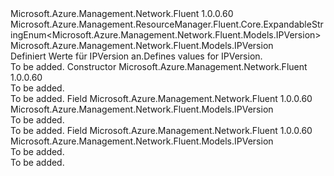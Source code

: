 <Type Name="IPVersion" FullName="Microsoft.Azure.Management.Network.Fluent.Models.IPVersion">
  <TypeSignature Language="C#" Value="public class IPVersion : Microsoft.Azure.Management.ResourceManager.Fluent.Core.ExpandableStringEnum&lt;Microsoft.Azure.Management.Network.Fluent.Models.IPVersion&gt;" />
  <TypeSignature Language="ILAsm" Value=".class public auto ansi beforefieldinit IPVersion extends Microsoft.Azure.Management.ResourceManager.Fluent.Core.ExpandableStringEnum`1&lt;class Microsoft.Azure.Management.Network.Fluent.Models.IPVersion&gt;" />
  <TypeSignature Language="DocId" Value="T:Microsoft.Azure.Management.Network.Fluent.Models.IPVersion" />
  <TypeSignature Language="VB.NET" Value="Public Class IPVersion&#xA;Inherits ExpandableStringEnum(Of IPVersion)" />
  <TypeSignature Language="F#" Value="type IPVersion = class&#xA;    inherit ExpandableStringEnum&lt;IPVersion&gt;" />
  <AssemblyInfo>
    <AssemblyName>Microsoft.Azure.Management.Network.Fluent</AssemblyName>
    <AssemblyVersion>1.0.0.60</AssemblyVersion>
  </AssemblyInfo>
  <Base>
    <BaseTypeName>Microsoft.Azure.Management.ResourceManager.Fluent.Core.ExpandableStringEnum&lt;Microsoft.Azure.Management.Network.Fluent.Models.IPVersion&gt;</BaseTypeName>
    <BaseTypeArguments>
      <BaseTypeArgument TypeParamName="!0">Microsoft.Azure.Management.Network.Fluent.Models.IPVersion</BaseTypeArgument>
    </BaseTypeArguments>
  </Base>
  <Interfaces />
  <Docs>
    <summary>
            <span data-ttu-id="fcb53-101">Definiert Werte für IPVersion an.</span><span class="sxs-lookup"><span data-stu-id="fcb53-101">Defines values for IPVersion.</span></span>
            </summary>
    <remarks>To be added.</remarks>
  </Docs>
  <Members>
    <Member MemberName=".ctor">
      <MemberSignature Language="C#" Value="public IPVersion ();" />
      <MemberSignature Language="ILAsm" Value=".method public hidebysig specialname rtspecialname instance void .ctor() cil managed" />
      <MemberSignature Language="DocId" Value="M:Microsoft.Azure.Management.Network.Fluent.Models.IPVersion.#ctor" />
      <MemberSignature Language="VB.NET" Value="Public Sub New ()" />
      <MemberType>Constructor</MemberType>
      <AssemblyInfo>
        <AssemblyName>Microsoft.Azure.Management.Network.Fluent</AssemblyName>
        <AssemblyVersion>1.0.0.60</AssemblyVersion>
      </AssemblyInfo>
      <Parameters />
      <Docs>
        <summary>To be added.</summary>
        <remarks>To be added.</remarks>
      </Docs>
    </Member>
    <Member MemberName="IPv4">
      <MemberSignature Language="C#" Value="public static readonly Microsoft.Azure.Management.Network.Fluent.Models.IPVersion IPv4;" />
      <MemberSignature Language="ILAsm" Value=".field public static initonly class Microsoft.Azure.Management.Network.Fluent.Models.IPVersion IPv4" />
      <MemberSignature Language="DocId" Value="F:Microsoft.Azure.Management.Network.Fluent.Models.IPVersion.IPv4" />
      <MemberSignature Language="VB.NET" Value="Public Shared ReadOnly IPv4 As IPVersion " />
      <MemberSignature Language="F#" Value=" staticval mutable IPv4 : Microsoft.Azure.Management.Network.Fluent.Models.IPVersion" Usage="Microsoft.Azure.Management.Network.Fluent.Models.IPVersion.IPv4" />
      <MemberType>Field</MemberType>
      <AssemblyInfo>
        <AssemblyName>Microsoft.Azure.Management.Network.Fluent</AssemblyName>
        <AssemblyVersion>1.0.0.60</AssemblyVersion>
      </AssemblyInfo>
      <ReturnValue>
        <ReturnType>Microsoft.Azure.Management.Network.Fluent.Models.IPVersion</ReturnType>
      </ReturnValue>
      <Docs>
        <summary>To be added.</summary>
        <remarks>To be added.</remarks>
      </Docs>
    </Member>
    <Member MemberName="IPv6">
      <MemberSignature Language="C#" Value="public static readonly Microsoft.Azure.Management.Network.Fluent.Models.IPVersion IPv6;" />
      <MemberSignature Language="ILAsm" Value=".field public static initonly class Microsoft.Azure.Management.Network.Fluent.Models.IPVersion IPv6" />
      <MemberSignature Language="DocId" Value="F:Microsoft.Azure.Management.Network.Fluent.Models.IPVersion.IPv6" />
      <MemberSignature Language="VB.NET" Value="Public Shared ReadOnly IPv6 As IPVersion " />
      <MemberSignature Language="F#" Value=" staticval mutable IPv6 : Microsoft.Azure.Management.Network.Fluent.Models.IPVersion" Usage="Microsoft.Azure.Management.Network.Fluent.Models.IPVersion.IPv6" />
      <MemberType>Field</MemberType>
      <AssemblyInfo>
        <AssemblyName>Microsoft.Azure.Management.Network.Fluent</AssemblyName>
        <AssemblyVersion>1.0.0.60</AssemblyVersion>
      </AssemblyInfo>
      <ReturnValue>
        <ReturnType>Microsoft.Azure.Management.Network.Fluent.Models.IPVersion</ReturnType>
      </ReturnValue>
      <Docs>
        <summary>To be added.</summary>
        <remarks>To be added.</remarks>
      </Docs>
    </Member>
  </Members>
</Type>